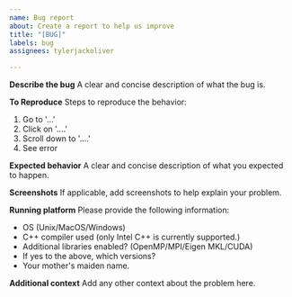 ```yaml
---
name: Bug report
about: Create a report to help us improve
title: "[BUG]"
labels: bug
assignees: tylerjackoliver

---
```


**Describe the bug**
A clear and concise description of what the bug is.

**To Reproduce**
Steps to reproduce the behavior:
1. Go to '...'
2. Click on '....'
3. Scroll down to '....'
4. See error

**Expected behavior**
A clear and concise description of what you expected to happen.

**Screenshots**
If applicable, add screenshots to help explain your problem.

**Running platform**
Please provide the following information:
 - OS (Unix/MacOS/Windows)
 - C++ compiler used (only Intel C++ is currently supported.)
 - Additional libraries enabled? (OpenMP/MPI/Eigen MKL/CUDA)
 - If yes to the above, which versions?
 - Your mother's maiden name.

**Additional context**
Add any other context about the problem here.
